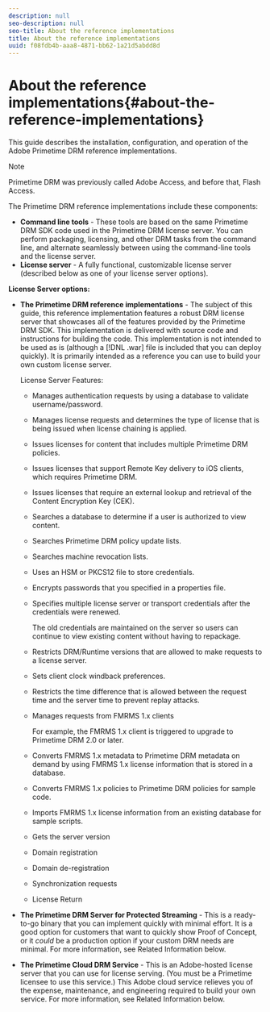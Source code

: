 ```yaml
---
description: null
seo-description: null
seo-title: About the reference implementations
title: About the reference implementations
uuid: f08fdb4b-aaa8-4871-bb62-1a21d5abdd8d
---
```


# About the reference implementations{#about-the-reference-implementations}

 This guide describes the installation, configuration, and operation of the Adobe Primetime DRM reference implementations. 

>[!NOTE]
>
>Primetime DRM was previously called Adobe Access, and before that, Flash Access.

The Primetime DRM reference implementations include these components:

* **Command line tools** - These tools are based on the same Primetime DRM SDK code used in the Primetime DRM license server. You can perform packaging, licensing, and other DRM tasks from the command line, and alternate seamlessly between using the command-line tools and the license server. 
* **License server** - A fully functional, customizable license server (described below as one of your license server options).

**License Server options:**

* **The Primetime DRM reference implementations** - The subject of this guide, this reference implementation features a robust DRM license server that showcases all of the features provided by the Primetime DRM SDK. This implementation is delivered with source code and instructions for building the code. This implementation is not intended to be used as is (although a [!DNL .war] file is included that you can deploy quickly). It is primarily intended as a reference you can use to build your own custom license server.

  License Server Features:

    * Manages authentication requests by using a database to validate username/password. 
    * Manages license requests and determines the type of license that is being issued when license chaining is applied. 
    * Issues licenses for content that includes multiple Primetime DRM policies. 
    * Issues licenses that support Remote Key delivery to iOS clients, which requires Primetime DRM. 
    * Issues licenses that require an external lookup and retrieval of the Content Encryption Key (CEK). 
    * Searches a database to determine if a user is authorized to view content. 
    * Searches Primetime DRM policy update lists. 
    * Searches machine revocation lists. 
    * Uses an HSM or PKCS12 file to store credentials. 
    * Encrypts passwords that you specified in a properties file. 
    * Specifies multiple license server or transport credentials after the credentials were renewed.

      The old credentials are maintained on the server so users can continue to view existing content without having to repackage. 
    * Restricts DRM/Runtime versions that are allowed to make requests to a license server. 
    * Sets client clock windback preferences. 
    * Restricts the time difference that is allowed between the request time and the server time to prevent replay attacks. 
    * Manages requests from FMRMS 1.x clients

      For example, the FMRMS 1.x client is triggered to upgrade to Primetime DRM 2.0 or later. 
    * Converts FMRMS 1.x metadata to Primetime DRM metadata on demand by using FMRMS 1.x license information that is stored in a database. 
    * Converts FMRMS 1.x policies to Primetime DRM policies for sample code. 
    * Imports FMRMS 1.x license information from an existing database for sample scripts. 
    * Gets the server version 
    * Domain registration 
    * Domain de-registration 
    * Synchronization requests 
    * License Return

* **The Primetime DRM Server for Protected Streaming** - This is a ready-to-go binary that you can implement quickly with minimal effort. It is a good option for customers that want to quickly show Proof of Concept, or it *could* be a production option if your custom DRM needs are minimal. For more information, see Related Information below. 

* **The Primetime Cloud DRM Service** - This is an Adobe-hosted license server that you can use for license serving. (You must be a Primetime licensee to use this service.) This Adobe cloud service relieves you of the expense, maintenance, and engineering required to build your own service. For more information, see Related Information below.

